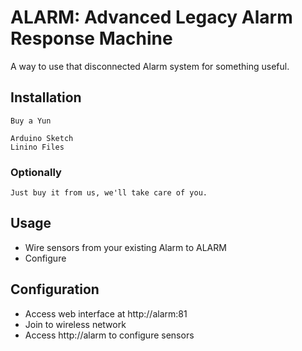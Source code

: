 # ALARM: Advanced Legacy Alarm Response Machine

A way to use that disconnected Alarm system for something useful.


## Installation

    Buy a Yun

    Arduino Sketch
    Linino Files

### Optionally

	Just buy it from us, we'll take care of you.

## Usage

* Wire sensors from your existing Alarm to ALARM
* Configure


## Configuration

* Access web interface at http://alarm:81
* Join to wireless network
* Access http://alarm to configure sensors
